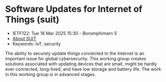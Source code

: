 # Software Updates for Internet of Things (suit)
* <IETFschedule>IETF122: Tue 18 Mar 2025 15:30 - Boromphimarn 5</IETFschedule>
* [About SUIT](https://datatracker.ietf.org/group/suit/about/)
* Keywords: IoT, security

The ability to securely update things connected to the Internet is an important issue for global cybersecurity. This working group creates solutions associated with updating devices that are small, might be hardly ever connected, long-lived, and have low storage and battery life. The work in this working group is in advanced stages.
